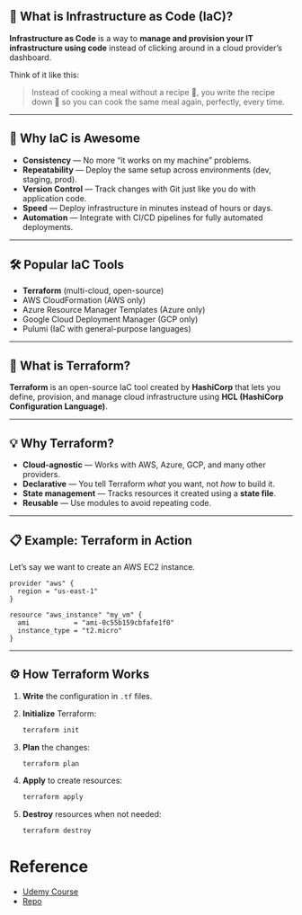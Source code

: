 ## 📌 What is Infrastructure as Code (IaC)?

**Infrastructure as Code** is a way to **manage and provision your IT infrastructure using code** instead of clicking around in a cloud provider’s dashboard.

Think of it like this:

> Instead of cooking a meal without a recipe 🍲, you write the recipe down 📜 so you can cook the same meal again, perfectly, every time.

---

## 🚀 Why IaC is Awesome

* **Consistency** — No more “it works on my machine” problems.
* **Repeatability** — Deploy the same setup across environments (dev, staging, prod).
* **Version Control** — Track changes with Git just like you do with application code.
* **Speed** — Deploy infrastructure in minutes instead of hours or days.
* **Automation** — Integrate with CI/CD pipelines for fully automated deployments.

---

## 🛠 Popular IaC Tools

* **Terraform** (multi-cloud, open-source)
* AWS CloudFormation (AWS only)
* Azure Resource Manager Templates (Azure only)
* Google Cloud Deployment Manager (GCP only)
* Pulumi (IaC with general-purpose languages)

---

## 🌱 What is Terraform?

**Terraform** is an open-source IaC tool created by **HashiCorp** that lets you define, provision, and manage cloud infrastructure using **HCL (HashiCorp Configuration Language)**.

---

## 💡 Why Terraform?

* **Cloud-agnostic** — Works with AWS, Azure, GCP, and many other providers.
* **Declarative** — You tell Terraform *what* you want, not *how* to build it.
* **State management** — Tracks resources it created using a **state file**.
* **Reusable** — Use modules to avoid repeating code.

---

## 📋 Example: Terraform in Action

Let’s say we want to create an AWS EC2 instance.

```hcl
provider "aws" {
  region = "us-east-1"
}

resource "aws_instance" "my_vm" {
  ami           = "ami-0c55b159cbfafe1f0"
  instance_type = "t2.micro"
}
```

---

## ⚙️ How Terraform Works

1. **Write** the configuration in `.tf` files.
2. **Initialize** Terraform:

   ```bash
   terraform init
   ```
3. **Plan** the changes:

   ```bash
   terraform plan
   ```
4. **Apply** to create resources:

   ```bash
   terraform apply
   ```
5. **Destroy** resources when not needed:

   ```bash
   terraform destroy
   ```

# Reference

* [Udemy Course](https://www.udemy.com/course/master-terraform-with-aws/learn/lecture/15635128?start=45#overview)
* [Repo](https://github.com/terraform-aws-modules)
